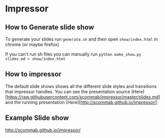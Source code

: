 
# Impressor

## How to Generate slide show

To generate your slides run `generate.sh` and then open `show/index.html` in chrome (or maybe firefox)

If you can't run sh files you can manually run `python make_show.py slides.md > show/index.html`

## How to impressor

The default slide shows shows all the different slide styles and transitions that impressor handles. You can see the presentation source (Here)[https://raw.githubusercontent.com/scommab/impressor/master/slides.md] and the running presentation (Here)[http://scommab.github.io/impressor/]

## Example Slide show
http://scommab.github.io/impressor/

